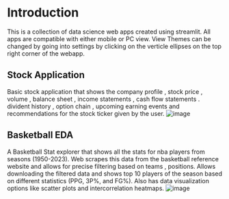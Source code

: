 # Introduction

This is a collection of data science web apps created using streamlit.
All apps are compatible with either mobile or PC view.
View Themes can be changed by going into settings by clicking on the verticle ellipses on the top right corner of the webapp.

## Stock Application
Basic stock application that shows the company profile , stock price , volume , balance sheet , income statements , cash flow statements . divident history , option chain , upcoming earning events and recommendations for the stock ticker given by the user.
![image](https://github.com/Yash-29-10-2003/streamlit-apps/assets/89728102/4a86b314-0918-4b4a-98ed-135acfaf10ce)


## Basketball EDA
A Basketball Stat explorer that shows all the stats for nba players from seasons (1950-2023). Web scrapes this data from the basketball reference website and allows for precise filtering based on teams , positions. Allows downloading the filtered data and shows top 10 players of the season based on different statistics (PPG, 3P%, and FG%). Also has data visualization options like scatter plots and intercorrelation heatmaps.
![image](https://github.com/Yash-29-10-2003/streamlit-apps/assets/89728102/5f453ec2-da2f-4c9c-8515-cff1fd2baeae)


